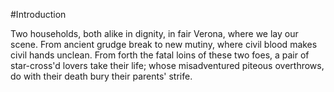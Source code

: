 #Introduction

Two households, both alike in dignity, in fair Verona, where we lay our scene. From ancient grudge break to new mutiny, where civil blood makes civil hands unclean. From forth the fatal loins of these two foes, a pair of star-cross'd lovers take their life; whose misadventured piteous overthrows, do with their death bury their parents' strife.
